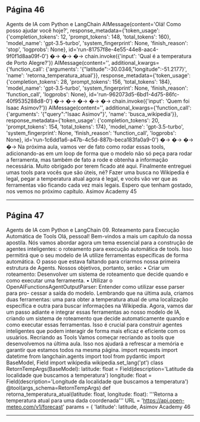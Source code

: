 ## Página 46

Agents de IA com Python e LangChain
AIMessage(content='Olá! Como posso ajudar você hoje?', response_metadata={'token_usage':
{'completion_tokens': 12, 'prompt_tokens': 148, 'total_tokens': 160}, 'model_name':
'gpt-3.5-turbo', 'system_fingerprint': None, 'finish_reason': 'stop', 'logprobs': None},
id='run-81757f8e-4e55-44e8-aac4-9f0f1d8aa09f-0')
�→
�→
�→
chain.invoke({'input': 'Qual é a temperatura de Porto Alegre?'})
AIMessage(content='', additional_kwargs={'function_call': {'arguments':
'{"latitude":-30.0346,"longitude":-51.2177}', 'name': 'retorna_temperatura_atual'}},
response_metadata={'token_usage': {'completion_tokens': 28, 'prompt_tokens': 156,
'total_tokens': 184}, 'model_name': 'gpt-3.5-turbo', 'system_fingerprint': None,
'finish_reason': 'function_call', 'logprobs': None},
id='run-962073d5-6bd1-4d75-86fc-40f9535288d8-0')
�→
�→
�→
�→
�→
chain.invoke({'input': 'Quem foi Isaac Asimov?'})
AIMessage(content='', additional_kwargs={'function_call': {'arguments': '{"query":"Isaac
Asimov"}', 'name': 'busca_wikipedia'}}, response_metadata={'token_usage':
{'completion_tokens': 20, 'prompt_tokens': 154, 'total_tokens': 174}, 'model_name':
'gpt-3.5-turbo', 'system_fingerprint': None, 'finish_reason': 'function_call', 'logprobs':
None}, id='run-1c6dd1a6-a47b-4c5d-887b-beca183fa0a9-0')
�→
�→
�→
�→
Na próxima aula, vamos ver de fato como rodar essas tools, adicionando-as em um loop de forma que
o modelo não só peça para rodar a ferramenta, mas também de fato a rode e obtenha a informação
necessária. Muito obrigado por terem ficado até aqui. Finalmente entreguei umas tools para vocês
que são úteis, né? Fazer uma busca no Wikipedia é legal, pegar a temperatura atual agora é legal, e
vocês vão ver que as ferramentas vão ficando cada vez mais legais. Espero que tenham gostado, nos
vemos no próximo capítulo.
Asimov Academy
45


---
## Página 47

Agents de IA com Python e LangChain
09. Roteamento para Execução Automática de Tools
Olá, pessoal! Bem-vindos a mais um capítulo da nossa apostila. Nós vamos abordar agora um tema
essencial para a construção de agentes inteligentes: o roteamento para execução automática de tools.
Isso permitirá que o seu modelo de IA utilize ferramentas específicas de forma automática. O passo
que estava faltando para criarmos nossa primeira estrutura de Agents. Nossos objetivos, portanto,
serão:
• Criar um roteamento: Desenvolver um sistema de roteamento que decide quando e como
executar uma ferramenta.
• Utilizar o OpenAIFunctionsAgentOutputParser: Entender como utilizar esse parser para pro-
cessar a saída do modelo.
Lembrando que na última aula, criamos duas ferramentas: uma para obter a temperatura atual de
uma localização específica e outra para buscar informações na Wikipedia. Agora, vamos dar um passo
adiante e integrar essas ferramentas ao nosso modelo de IA, criando um sistema de roteamento que
decide automaticamente quando e como executar essas ferramentas. Isso é crucial para construir
agentes inteligentes que podem interagir de forma mais eficaz e eficiente com os usuários.
Recriando as Tools
Vamos começar recriando as tools que desenvolvemos na última aula. Isso nos ajudará a refrescar a
memória e garantir que estamos todos na mesma página.
import requests
import datetime
from langchain.agents import tool
from pydantic import BaseModel, Field
import wikipedia
wikipedia.set_lang('pt')
class RetornTempArgs(BaseModel):
latitude: float = Field(description='Latitude da localidade que buscamos a temperatura')
longitude: float = Field(description='Longitude da localidade que buscamos a temperatura')
@tool(args_schema=RetornTempArgs)
def retorna_temperatura_atual(latitude: float, longitude: float):
'''Retorna a temperatura atual para uma dada coordenada'''
URL = 'https://api.open-meteo.com/v1/forecast'
params = {
'latitude': latitude,
Asimov Academy
46


---